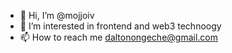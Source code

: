 - 👋 Hi, I’m @mojjoiv
- 👀 I’m interested in frontend and web3 technoogy 
- 📫 How to reach me daltonongeche@gmail.com

<!---
mojjoiv/mojjoiv is a ✨ special ✨ repository because its `README.md` (this file) appears on your GitHub profile.
You can click the Preview link to take a look at your changes.
--->
